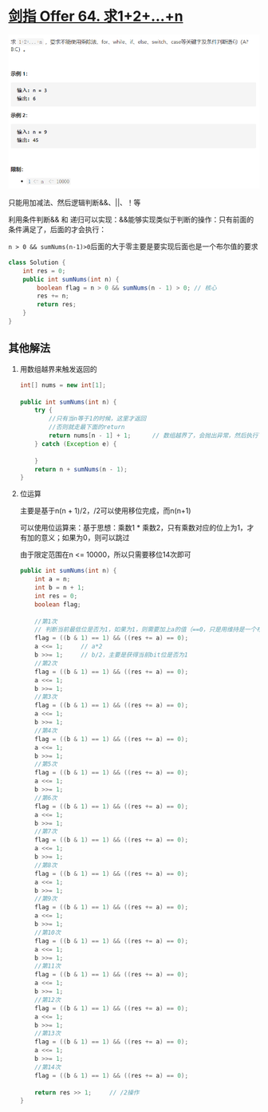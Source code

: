 # [剑指 Offer 64. 求1+2+…+n](https://leetcode-cn.com/problems/qiu-12n-lcof/)

<img src="pic\image-20210505165701013.png" alt="image-20210505165701013" style="zoom: 67%;" />

只能用加减法、然后逻辑判断&&、||、！等

利用条件判断&& 和 递归可以实现：&&能够实现类似于判断的操作：只有前面的条件满足了，后面的才会执行：

`n > 0 && sumNums(n-1)>0`后面的大于零主要是要实现后面也是一个布尔值的要求

```java
class Solution {
    int res = 0;
    public int sumNums(int n) {
        boolean flag = n > 0 && sumNums(n - 1) > 0;	// 核心
        res += n;
        return res;
    }
}
```

## 其他解法

1. 用数组越界来触发返回的

   ```java
   int[] nums = new int[1];
   
   public int sumNums(int n) {
       try {
           //只有当n等于1的时候，这里才返回
           //否则就走最下面的return
           return nums[n - 1] + 1;		// 数组越界了，会抛出异常，然后执行下面的语句
       } catch (Exception e) {
   
       }
       return n + sumNums(n - 1);
   }
   ```

2. 位运算

   主要是基于n(n + 1)/2，/2可以使用移位完成，而n(n+1)

   可以使用位运算来：基于思想：乘数1 * 乘数2，只有乘数对应的位上为1，才有加的意义；如果为0，则可以跳过

   由于限定范围在n <= 10000，所以只需要移位14次即可

   ```java
   public int sumNums(int n) {
       int a = n;
       int b = n + 1;
       int res = 0;
       boolean flag;
   
       //第1次
       // 判断当前最低位是否为1，如果为1，则需要加上a的值（==0，只是用维持是一个布尔运算）
       flag = ((b & 1) == 1) && ((res += a) == 0);
       a <<= 1;		// a*2
       b >>= 1;		// b/2，主要是获得当前bit位是否为1
       //第2次
       flag = ((b & 1) == 1) && ((res += a) == 0);
       a <<= 1;
       b >>= 1;
       //第3次
       flag = ((b & 1) == 1) && ((res += a) == 0);
       a <<= 1;
       b >>= 1;
       //第4次
       flag = ((b & 1) == 1) && ((res += a) == 0);
       a <<= 1;
       b >>= 1;
       //第5次
       flag = ((b & 1) == 1) && ((res += a) == 0);
       a <<= 1;
       b >>= 1;
       //第6次
       flag = ((b & 1) == 1) && ((res += a) == 0);
       a <<= 1;
       b >>= 1;
       //第7次
       flag = ((b & 1) == 1) && ((res += a) == 0);
       a <<= 1;
       b >>= 1;
       //第8次
       flag = ((b & 1) == 1) && ((res += a) == 0);
       a <<= 1;
       b >>= 1;
       //第9次
       flag = ((b & 1) == 1) && ((res += a) == 0);
       a <<= 1;
       b >>= 1;
       //第10次
       flag = ((b & 1) == 1) && ((res += a) == 0);
       a <<= 1;
       b >>= 1;
       //第11次
       flag = ((b & 1) == 1) && ((res += a) == 0);
       a <<= 1;
       b >>= 1;
       //第12次
       flag = ((b & 1) == 1) && ((res += a) == 0);
       a <<= 1;
       b >>= 1;
       //第13次
       flag = ((b & 1) == 1) && ((res += a) == 0);
       a <<= 1;
       b >>= 1;
       //第14次
       flag = ((b & 1) == 1) && ((res += a) == 0);
   
       return res >> 1;		// /2操作
   }
   ```


